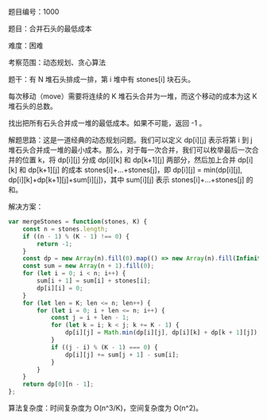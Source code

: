 题目编号：1000

题目：合并石头的最低成本

难度：困难

考察范围：动态规划、贪心算法

题干：有 N 堆石头排成一排，第 i 堆中有 stones[i] 块石头。

每次移动（move）需要将连续的 K 堆石头合并为一堆，而这个移动的成本为这 K 堆石头的总数。

找出把所有石头合并成一堆的最低成本。如果不可能，返回 -1 。

解题思路：这是一道经典的动态规划问题。我们可以定义 dp[i][j] 表示将第 i 到 j 堆石头合并成一堆的最小成本。那么，对于每一次合并，我们可以枚举最后一次合并的位置 k，将 dp[i][j] 分成 dp[i][k] 和 dp[k+1][j] 两部分，然后加上合并 dp[i][k] 和 dp[k+1][j] 的成本 stones[i]+...+stones[j]，即 dp[i][j] = min(dp[i][j], dp[i][k]+dp[k+1][j]+sum[i][j])，其中 sum[i][j] 表示 stones[i]+...+stones[j] 的和。

解决方案：

```javascript
var mergeStones = function(stones, K) {
    const n = stones.length;
    if ((n - 1) % (K - 1) !== 0) {
        return -1;
    }
    const dp = new Array(n).fill(0).map(() => new Array(n).fill(Infinity));
    const sum = new Array(n + 1).fill(0);
    for (let i = 0; i < n; i++) {
        sum[i + 1] = sum[i] + stones[i];
        dp[i][i] = 0;
    }
    for (let len = K; len <= n; len++) {
        for (let i = 0; i + len <= n; i++) {
            const j = i + len - 1;
            for (let k = i; k < j; k += K - 1) {
                dp[i][j] = Math.min(dp[i][j], dp[i][k] + dp[k + 1][j]);
            }
            if ((j - i) % (K - 1) === 0) {
                dp[i][j] += sum[j + 1] - sum[i];
            }
        }
    }
    return dp[0][n - 1];
};
```

算法复杂度：时间复杂度为 O(n^3/K)，空间复杂度为 O(n^2)。